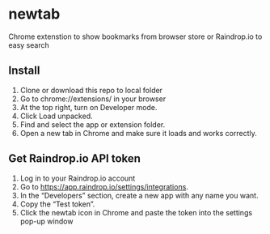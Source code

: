 # newtab

Chrome extenstion to show bookmarks from browser store or Raindrop.io to easy search

## Install

1. Clone or download this repo to local folder
2. Go to chrome://extensions/ in your browser
3. At the top right, turn on Developer mode.
4. Click Load unpacked.
5. Find and select the app or extension folder.
6. Open a new tab in Chrome and make sure it loads and works correctly.

## Get Raindrop.io API token

1. Log in to your Raindrop.io account
2. Go to https://app.raindrop.io/settings/integrations.
3. In the “Developers” section, create a new app with any name you want.
4. Copy the “Test token”.
5. Click the newtab icon in Chrome and paste the token into the settings pop-up window
